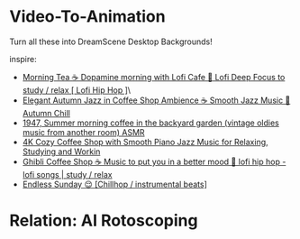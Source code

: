 # Video-To-Animation
Turn all these into DreamScene Desktop Backgrounds!

inspire:
- [Morning Tea ☕ Dopamine morning with Lofi Cafe 🍂 Lofi Deep Focus to study / relax [ Lofi Hip Hop ]](https://youtu.be/ee6SjNN2_uk)\
- [Elegant Autumn Jazz in Coffee Shop Ambience ☕️ Smooth Jazz Music 🍂 Autumn Chill](https://youtu.be/-qzIuvflNAU)
- [1947, Summer morning coffee in the backyard garden (vintage oldies music from another room) ASMR](https://youtu.be/xH_EhLsB_Ic)
- [4K Cozy Coffee Shop with Smooth Piano Jazz Music for Relaxing, Studying and Workin](https://youtu.be/MYPVQccHhAQ)
- [Ghibli Coffee Shop ☕️ Music to put you in a better mood 🌿 lofi hip hop - lofi songs | study / relax](https://youtu.be/zhDwjnYZiCo)
- [Endless Sunday 😌 [Chillhop / instrumental beats]](https://youtu.be/D_uLM5i0Z4c)

# Relation: AI Rotoscoping
